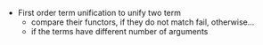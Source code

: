 - First order term unification
  to unify two term
	- compare their functors, if they do not match fail, otherwise...
	- if the terms have different number of arguments